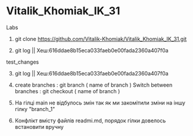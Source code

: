 # Vitalik_Khomiak_IK_31
Labs

1. git clone https://github.com/Vitalik-Khomiak/Vitalik_Khomiak_IK_31.git

2. git log     || Хеш:616ddae8b15eca033faeb0e00fada2360a407f0a

test_changes

3. git log     || Хеш:616ddae8b15eca033faeb0e00fada2360a407f0a
4. create branches         : git branch   ( name of branch ) 
   Switch between branches : git checkout ( name of branch ) 
5. На гілці main не відбулось змін так як ми закомітили зміни на іншу гілку "branch_1"

7. Конфлікт вмісту файлів readmi.md, порядок гілки довелось встановити вручну



